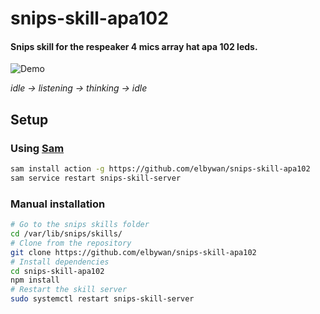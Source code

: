 # snips-skill-apa102

####  Snips skill for the respeaker 4 mics array hat apa 102 leds.

![Demo](./demo.gif)

*idle -> listening -> thinking -> idle*

## Setup

### Using [Sam](https://docs.snips.ai/ressources/sam_reference)

```sh
sam install action -g https://github.com/elbywan/snips-skill-apa102
sam service restart snips-skill-server
```

### Manual installation

```sh
# Go to the snips skills folder
cd /var/lib/snips/skills/
# Clone from the repository
git clone https://github.com/elbywan/snips-skill-apa102
# Install dependencies
cd snips-skill-apa102
npm install
# Restart the skill server
sudo systemctl restart snips-skill-server
```
